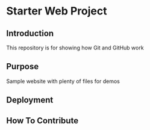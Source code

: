# Starter Web Project
## Introduction

This repository is for showing how Git and GitHub work

## Purpose

Sample website with plenty of files for demos
## Deployment
## How To Contribute